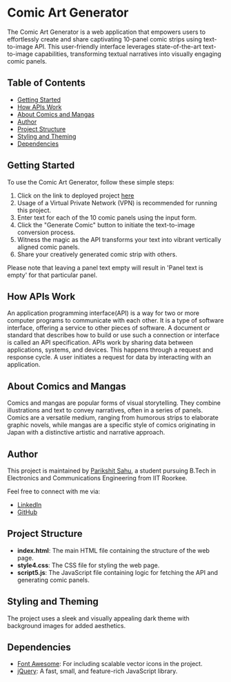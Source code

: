 # Comic Art Generator

The Comic Art Generator is a web application that empowers users to effortlessly create and share captivating 10-panel comic strips using text-to-image API. This user-friendly interface leverages state-of-the-art text-to-image capabilities, transforming textual narratives into visually engaging comic panels.

## Table of Contents

- [Getting Started](#getting-started)
- [How APIs Work](#how-apis-work)
- [About Comics and Mangas](#about-comics-and-mangas)
- [Author](#author)
- [Project Structure](#project-structure)
- [Styling and Theming](#styling-and-theming)
- [Dependencies](#dependencies)

## Getting Started

To use the Comic Art Generator, follow these simple steps:

1. Click on the link to deployed project [here](https://parikshit-rs.github.io/comic-art-generator/)
2. Usage of a Virtual Private Network (VPN) is recommended for running this project.
3. Enter text for each of the 10 comic panels using the input form.
4. Click the "Generate Comic" button to initiate the text-to-image conversion process.
5. Witness the magic as the API transforms your text into vibrant vertically aligned comic panels.
6. Share your creatively generated comic strip with others.

Please note that leaving a panel text empty will result in 'Panel text is empty' for that particular panel.

## How APIs Work

An application programming interface(API) is a way for two or more computer programs to communicate with each other. It is a type of software interface, offering a service to other pieces of software. A document or standard that describes how to build or use such a connection or interface is called an API specification. APIs work by sharing data between applications, systems, and devices. This happens through a request and response cycle. A user initiates a request for data by interacting with an application.

## About Comics and Mangas

Comics and mangas are popular forms of visual storytelling. They combine illustrations and text to convey narratives, often in a series of panels. Comics are a versatile medium, ranging from humorous strips to elaborate graphic novels, while mangas are a specific style of comics originating in Japan with a distinctive artistic and narrative approach.

## Author

This project is maintained by [Parikshit Sahu](https://www.linkedin.com/in/parikshit-sahu-a4b767234), a student pursuing B.Tech in Electronics and Communications Engineering from IIT Roorkee.

Feel free to connect with me via:

- [LinkedIn](https://www.linkedin.com/in/parikshit-sahu-a4b767234)
- [GitHub](https://github.com/parikshit-rs)

## Project Structure

- **index.html**: The main HTML file containing the structure of the web page.
- **style4.css**: The CSS file for styling the web page.
- **script5.js**: The JavaScript file containing logic for fetching the API and generating comic panels.

## Styling and Theming

The project uses a sleek and visually appealing dark theme with background images for added aesthetics.

## Dependencies

- [Font Awesome](https://fontawesome.com/): For including scalable vector icons in the project.
- [jQuery](https://jquery.com/): A fast, small, and feature-rich JavaScript library.
